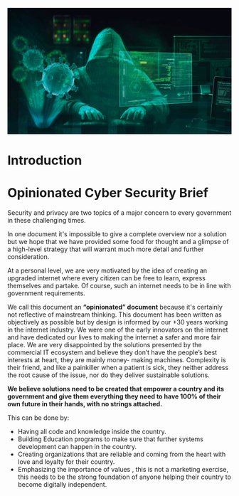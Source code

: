![alt_text](img/ghost_hacker.png)

# Introduction

# **Opinionated Cyber Security Brief**

Security and privacy are two topics of a major concern to every government in these challenging times. 

In one document it's impossible to give a complete overview nor a solution but we hope that we have provided some food for thought and a glimpse of a high-level strategy that will warrant much more detail and further consideration.

At a personal level, we are very motivated by the idea of creating an upgraded internet where every citizen can be free to learn, express themselves and partake. Of course, such an internet needs to be in line with government requirements.

We call this document an **“opinionated” document** because it's certainly not reflective of mainstream thinking. This document has been written as objectively as possible but by design is informed by our +30 years working in the internet industry. We were one of the early innovators on the internet and have dedicated our lives to making the internet a safer and more fair place. We are very disappointed by the solutions presented by the commercial IT ecosystem and believe they don’t have the people’s best interests at heart, they are mainly money- making machines. Complexity is their friend, and like a painkiller when a patient is sick, they neither address the root cause of the issue, nor do they deliver sustainable solutions.

**We believe solutions need to be created that empower a country and its government and give them everything they need to have 100% of their own future in their hands, with no strings attached.**

This can be done by:

- Having all code and knowledge inside the country.
- Building Education programs to make sure that further systems development can happen in the country.
- Creating organizations that are reliable and coming from the heart with love and loyalty for their country.
- Emphasizing the importance of values , this is not a marketing exercise, this needs to be the strong foundation of anyone helping their country to become digitally independent.